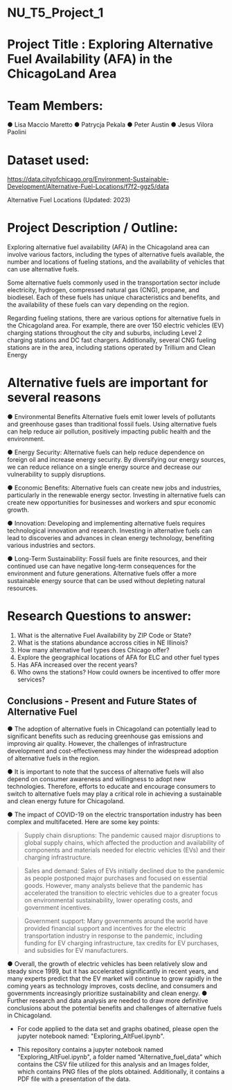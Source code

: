 # NU_T5_Project_1

# Project Title : Exploring Alternative Fuel Availability (AFA) in the ChicagoLand Area 

# Team Members: 
● Lisa Maccio Maretto
● Patrycja Pekala
● Peter Austin
● Jesus Vilora Paolini  

# Dataset used:
https://data.cityofchicago.org/Environment-Sustainable-Development/Alternative-Fuel-Locations/f7f2-ggz5/data 

Alternative Fuel Locations (Updated: 2023)

# Project Description / Outline:

Exploring alternative fuel availability (AFA) in the Chicagoland area
can involve various factors, including the types of alternative fuels
available, the number and locations of fueling stations, and the
availability of vehicles that can use alternative fuels.

Some alternative fuels commonly used in the transportation sector
include electricity, hydrogen, compressed natural gas (CNG),
propane, and biodiesel. Each of these fuels has unique
characteristics and benefits, and the availability of these fuels can
vary depending on the region.

Regarding fueling stations, there are various options for alternative
fuels in the Chicagoland area. For example, there are over 150
electric vehicles (EV) charging stations throughout the city and
suburbs, including Level 2 charging stations and DC fast chargers.
Additionally, several CNG fueling stations are in the area, including
stations operated by Trillium and Clean Energy

# Alternative fuels are important for several reasons
● Environmental Benefits Alternative fuels emit lower levels of pollutants and greenhouse
gases than traditional fossil fuels. Using alternative fuels can help reduce air pollution,
positively impacting public health and the environment.

● Energy Security: Alternative fuels can help reduce dependence on foreign oil and
increase energy security. By diversifying our energy sources, we can reduce reliance
on a single energy source and decrease our vulnerability to supply disruptions.

● Economic Benefits: Alternative fuels can create new jobs and industries, particularly in
the renewable energy sector. Investing in alternative fuels can create new opportunities
for businesses and workers and spur economic growth.

● Innovation: Developing and implementing alternative fuels requires technological
innovation and research. Investing in alternative fuels can lead to discoveries and
advances in clean energy technology, benefiting various industries and sectors.

● Long-Term Sustainability: Fossil fuels are finite resources, and their continued use can
have negative long-term consequences for the environment and future generations.
Alternative fuels offer a more sustainable energy source that can be used without
depleting natural resources.

# Research Questions to answer:

1. What is the alternative Fuel Availability by ZIP Code or State?
2. What is the stations abundance accross cities in NE Illinois?
3. How many alternative fuel types does Chicago offer?
4. Explore the geographical locations of AFA for ELC and other fuel types
5. Has AFA increased over the recent years?
6. Who owns the stations? How could owners be incentived to offer more services?

## Conclusions - Present and Future States of Alternative Fuel

● The adoption of alternative fuels in Chicagoland can potentially lead to significant benefits such as reducing greenhouse gas emissions and improving air quality. However, the challenges of infrastructure development and cost-effectiveness may hinder the widespread adoption of alternative fuels in the region.

● It is important to note that the success of alternative fuels will also depend on consumer awareness and willingness to adopt new technologies. Therefore, efforts to educate and encourage consumers to switch to alternative fuels may play a critical role in achieving a sustainable and clean energy future for Chicagoland.

● The impact of COVID-19 on the electric transportation industry has been complex and multifaceted. Here are some key points:
  > Supply chain disruptions: The pandemic caused major disruptions to global supply chains, which affected the production and availability of components and materials needed for electric vehicles (EVs) and their charging infrastructure.

  > Sales and demand: Sales of EVs initially declined due to the pandemic as people postponed major purchases and focused on essential goods. However, many analysts believe that the pandemic has accelerated the transition to electric vehicles due to a greater focus on environmental sustainability, lower operating costs, and government incentives.

  > Government support: Many governments around the world have provided financial support and incentives for the electric transportation industry in response to the pandemic, including funding for EV charging infrastructure, tax credits for EV purchases, and subsidies for EV manufacturers.

● Overall, the growth of electric vehicles has been relatively slow and steady since 1999, but it has accelerated significantly in recent years, and many experts predict that the EV market will continue to grow rapidly in the coming years as technology improves, costs decline, and consumers and governments increasingly prioritize sustainability and clean energy.
● Further research and data analysis are needed to draw more definitive conclusions about the potential benefits and challenges of alternative fuels in Chicagoland.



* For code applied to the data set and graphs obatined, please open the jupyter notebook named: "Exploring_AltFuel.ipynb".

* This repository contains a jupyter notebook named "Exploring_AltFuel.ipynb", a folder named "Alternative_fuel_data" which contains the CSV file utilized for this analysis and an Images folder, which contains PNG files of the plots obtained. Additionally, it contains a PDF file with a presentation of the data.